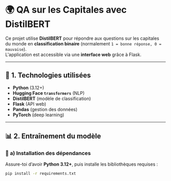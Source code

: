 # 🌍 QA sur les Capitales avec DistilBERT

Ce projet utilise **DistilBERT** pour répondre aux questions sur les capitales du monde en **classification binaire** (normalement `1 = bonne réponse, 0 = mauvaise`).  
L'application est accessible via une **interface web** grâce à Flask.

---

## 🚀 **1. Technologies utilisées**
- **Python** (3.12+)
- **Hugging Face `transformers`** (NLP)
- **DistilBERT** (modèle de classification)
- **Flask** (API web)
- **Pandas** (gestion des données)
- **PyTorch** (deep learning)

---

## 📊 **2. Entraînement du modèle**
### 📌 **a) Installation des dépendances**
Assure-toi d’avoir **Python 3.12+**, puis installe les bibliothèques requises :
```bash
pip install -r requirements.txt